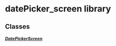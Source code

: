 


# datePicker_screen library











## Classes

##### [DatePickerScreen](../smeup_screens_test_datePicker_screen/DatePickerScreen-class.md)



 















